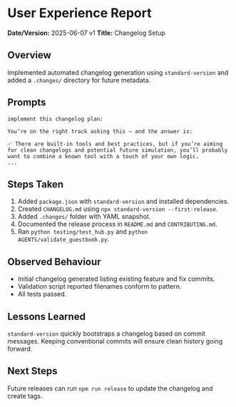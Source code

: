# User Experience Report

**Date/Version:** 2025-06-07 v1
**Title:** Changelog Setup

## Overview
Implemented automated changelog generation using `standard-version` and added a `.changes/` directory for future metadata.

## Prompts
```
implement this changelog plan:

You’re on the right track asking this — and the answer is:

✅ There are built-in tools and best practices, but if you’re aiming for clean changelogs and potential future simulation, you’ll probably want to combine a known tool with a touch of your own logic.
...
```

## Steps Taken
1. Added `package.json` with `standard-version` and installed dependencies.
2. Created `CHANGELOG.md` using `npx standard-version --first-release`.
3. Added `.changes/` folder with YAML snapshot.
4. Documented the release process in `README.md` and `CONTRIBUTING.md`.
5. Ran `python testing/test_hub.py` and `python AGENTS/validate_guestbook.py`.

## Observed Behaviour
- Initial changelog generated listing existing feature and fix commits.
- Validation script reported filenames conform to pattern.
- All tests passed.

## Lessons Learned
`standard-version` quickly bootstraps a changelog based on commit messages. Keeping conventional commits will ensure clean history going forward.

## Next Steps
Future releases can run `npm run release` to update the changelog and create tags.
